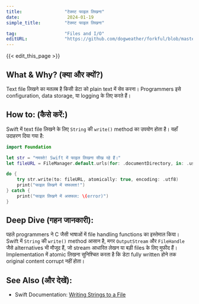 ```yaml
---
title:                "टेक्स्ट फाइल लिखना"
date:                  2024-01-19
simple_title:         "टेक्स्ट फाइल लिखना"

tag:                  "Files and I/O"
editURL:              "https://github.com/dogweather/forkful/blob/master/content/hi/swift/writing-a-text-file.md"
---
```


{{< edit_this_page >}}

## What & Why? (क्या और क्यों?)

Text file लिखने का मतलब है किसी डेटा को plain text में सेव करना। Programmers इसे configuration, data storage, या logging के लिए करते हैं।

## How to: (कैसे करें:)

Swift में text file लिखने के लिए `String` की `write()` method का उपयोग होता है। यहाँ उदाहरण दिया गया है:

```Swift
import Foundation

let str = "नमस्ते! Swift में फाइल लिखना सीख रहे हैं।"
let fileURL = FileManager.default.urls(for: .documentDirectory, in: .userDomainMask).first!.appendingPathComponent("Example.txt")

do {
    try str.write(to: fileURL, atomically: true, encoding: .utf8)
    print("फाइल लिखने में सफलता!")
} catch {
    print("फाइल लिखने में असफल: \(error)")
}
```

## Deep Dive (गहन जानकारी):

पहले programmers ने C जैसी भाषाओं में file handling functions का इस्तेमाल किया। Swift में `String` की `write()` method आसान है, मगर `OutputStream` और `FileHandle` जैसे alternatives भी मौजूद हैं, जो stream आधारित लेखन या बड़ी files के लिए मुफीद हैं। Implementation में atomic लिखना सुनिश्चित करता है कि डेटा fully written होने तक original content corrupt नहीं होता।

## See Also (और देखें):

- Swift Documentation: [Writing Strings to a File](https://swift.org/documentation/)
